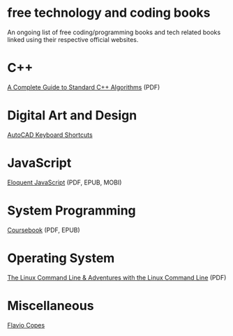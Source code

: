 # free technology and coding books
An ongoing list of free coding/programming books and tech related books linked using their respective official websites.

# C++
[A Complete Guide to Standard C++ Algorithms](https://github.com/HappyCerberus/book-cpp-algorithms) (PDF)

# Digital Art and Design
[AutoCAD Keyboard Shortcuts](https://www.autodesk.com/shortcuts/autocad)

# JavaScript
[Eloquent JavaScript](https://eloquentjavascript.net/) (PDF, EPUB, MOBI)

# System Programming
[Coursebook](https://github.com/illinois-cs241/coursebook) (PDF, EPUB)

# Operating System
[The Linux Command Line & Adventures with the Linux Command Line](https://linuxcommand.org/tlcl.php) (PDF)



# Miscellaneous
[Flavio Copes](https://flaviocopes.com/)
